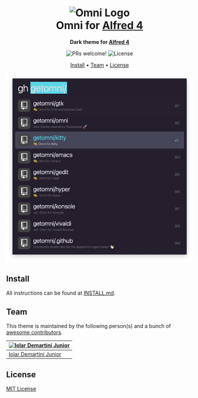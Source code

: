 <h1 align="center">
  <br>
  <img src="https://storage.googleapis.com/golden-wind/github/omni/omni.png" alt="Omni Logo" width="100">
  <br>
  Omni for <a href="https://alfredapp.com">Alfred 4</a>
  <br>
</h1>

<p align="center">
  <strong>Dark theme for <a href="https://alfredapp.com">Alfred 4</a></strong>
</p>

<p align="center">
  <img src="https://img.shields.io/badge/PRs-welcome-%235FCC6F.svg" alt="PRs welcome!" />

  <img alt="License" src="https://img.shields.io/badge/license-MIT-%235FCC6F">
</p>

<p align="center">
  <a href="#install">Install</a> •
  <a href="#team">Team</a> •
  <a href="#license">License</a>
</p>

<p align="center">
  <img alt="Omni screnshoot for Alfred 4" src="./screenshot.png">
</p>

## Install

All instructions can be found at [INSTALL.md](./INSTALL.md).

## Team

This theme is maintained by the following person(s) and a bunch of [awesome contributors](https://github.com/demartini/alfred/graphs/contributors).

| [![Iolar Demartini Junior](https://github.com/demartini.png?size=100)](https://github.com/demartini) |
| ---------------------------------------------------------------------------------------------------- |
| [Iolar Demartini Junior](https://github.com/demartini)                                               |

## License

[MIT License](./LICENSE.md)
